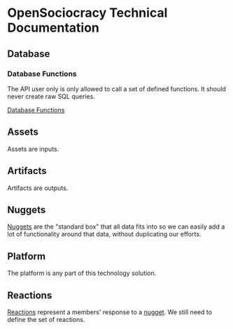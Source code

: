 # OpenSociocracy Technical Documentation

## Database

### Database Functions

The API user only is only allowed to call a set of defined functions. It should never create raw SQL queries.

[Database Functions](/technical-docs/database/functions/)

## Assets

Assets are inputs.

## Artifacts

Artifacts are outputs.

## Nuggets

[Nuggets](/technical-docs/nuggets/) are the "standard box" that all data fits into so we can easily add a lot of functionality around that data, without duplicating our efforts.

## Platform

The platform is any part of this technology solution.

## Reactions

[Reactions](/technical-docs/reactions/) represent a members' response to a [nugget](/technical-docs/nuggets/). We still need to define the set of reactions.

